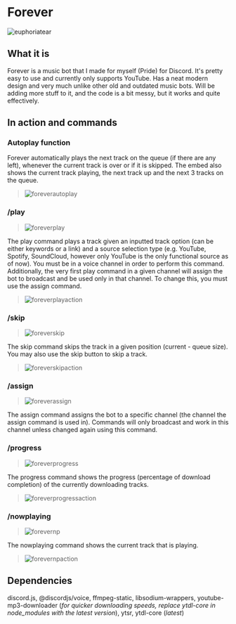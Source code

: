 # Forever

![euphoriatear](https://raw.githubusercontent.com/PrideInt/Forever/readme/euphoriatear.gif)

## What it is

Forever is a music bot that I made for myself (Pride) for Discord. It's pretty easy to use and currently only supports
YouTube. Has a neat modern design and very much unlike other old and outdated music bots. Will be adding
more stuff to it, and the code is a bit messy, but it works and quite effectively.

## In action and commands

### Autoplay function

Forever automatically plays the next track on the queue (if there are any left), whenever the current track is
over or if it is skipped. The embed also shows the current track playing, the next track up and the next 3 tracks
on the queue.

> ![foreverautoplay](https://raw.githubusercontent.com/PrideInt/Forever/readme/foreverautoplay.png)

### /play

> ![foreverplay](https://raw.githubusercontent.com/PrideInt/Forever/readme/foreverplay.png)

The play command plays a track given an inputted track option (can be either keywords or a link) and a source selection
type (e.g. YouTube, Spotify, SoundCloud, however only YouTube is the only functional source as of now). You
must be in a voice channel in order to perform this command. Additionally, the very first play command in a given
channel will assign the bot to broadcast and be used only in that channel. To change this, you must use the assign command.

> ![foreverplayaction](https://raw.githubusercontent.com/PrideInt/Forever/readme/foreverplayaction.png)

### /skip

> ![foreverskip](https://raw.githubusercontent.com/PrideInt/Forever/readme/foreverskip.png)

The skip command skips the track in a given position (current - queue size). You may also use the skip button to skip
a track.

> ![foreverskipaction](https://raw.githubusercontent.com/PrideInt/Forever/readme/foreverskipaction.png)

### /assign

> ![foreverassign](https://raw.githubusercontent.com/PrideInt/Forever/readme/foreverassign.png)

The assign command assigns the bot to a specific channel (the channel the assign command is used in). Commands will
only broadcast and work in this channel unless changed again using this command.

### /progress

> ![foreverprogress](https://raw.githubusercontent.com/PrideInt/Forever/readme/foreverprogress.png)

The progress command shows the progress (percentage of download completion) of the currently downloading tracks.

> ![foreverprogressaction](https://raw.githubusercontent.com/PrideInt/Forever/readme/foreverprogressaction.png)

### /nowplaying

> ![forevernp](https://raw.githubusercontent.com/PrideInt/Forever/readme/forevernp.png)

The nowplaying command shows the current track that is playing.

> ![forevernpaction](https://raw.githubusercontent.com/PrideInt/Forever/readme/forevernpaction.png)

## Dependencies

discord.js, @discordjs/voice, ffmpeg-static, libsodium-wrappers, youtube-mp3-downloader (*for quicker downloading speeds, replace ytdl-core in node_modules with the latest version*), 
ytsr, ytdl-core (*latest*)
